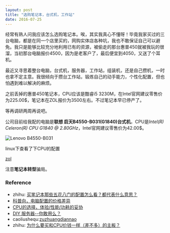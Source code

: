 ```yaml
---
layout: post
title: "选购笔记本，台式机，工作站"
date: 2016-07-25
---
```


经常有熟人问我应该怎么选购笔记本。唉，其实我真心不懂呀！毕竟我家买过的三台电脑，都是在同一个店里买的，网购实体店各种坑，我也不敢保证自己可以避免。我只是能够比较充分地利用已有的资源，被偷走的那台惠普450就被我玩的很溜，当初那台电脑报价4500，因为是老客户了，最后便宜到4050，又送了个耳机。

最近又寻思着整台电脑，台式机，服务器，工作站，组装机，还是自己攒机，一时也拿不定主意。我很倾向于攒台工作站，锻炼自己的动手能力，个性化配置，但也怕遇到难以解决的麻烦。

之前丢掉的惠普450笔记本，CPU应该是酷睿i5 3230M，在Intel官网建议零售价为225.00$，笔记本在ZOL报价为3500左右。不过笔记本早已停产了。

等再调研两周再说吧。

公司目前给我配的电脑是**联想 启天B4550-B031(G1840)台式机**，CPU是*Intel(R) Celeron(R) CPU G1840 @ 2.80GHz*，Intel官网建议零售价为42.00$。

![Lenovo B4550-B031](https://explorerlxz.github.io/images/Lenovo-celeron.png)

linux下查看了下CPU的配置


[zol](http://pc.zol.com.cn/520/5206041.html)


注意**笔记本转型**骗局。


### Reference

- zhihu: [买笔记本那些五花八门的配置怎么看？都代表什么意思？](http://www.zhihu.com/question/34923596/answer/60818825)
- [科普向，电脑配置的价格差异 ](http://bbs.nga.cn/read.php?tid=8581289)
- [CPU的选择，体验/性能/功耗的妥协](https://zhuanlan.zhihu.com/p/20127546)
- [ DIY 服务器--你敢用么？](http://bbs.51cto.com/thread-1041462-1.html)
- caoliushequ:[zuzhuangdiannao](http://t66y.com/htm_data/7/1607/2012967.html)
- zhihu: [为什么要买和CPU价钱一样（差不多）的主板？](https://www.zhihu.com/question/35852139)
